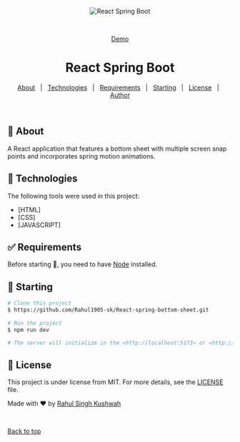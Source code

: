 <div align="center" id="top"> 
  <img src="./.github/app.gif" alt="React Spring Boot" />

  &#xa0;

   <a href="https://react-spring-bottom-sheet.netlify.app/">Demo</a>  
</div>

<h1 align="center">React Spring Boot</h1>

 
<!-- Status -->

<!-- <h4 align="center"> 
	🚧  React Spring Boot 🚀 Under construction...  🚧
</h4> 

<hr> -->

<p align="center">
  <a href="#dart-about">About</a> &#xa0; | &#xa0;  
  <a href="#rocket-technologies">Technologies</a> &#xa0; | &#xa0;
  <a href="#white_check_mark-requirements">Requirements</a> &#xa0; | &#xa0;
  <a href="#checkered_flag-starting">Starting</a> &#xa0; | &#xa0;
  <a href="#memo-license">License</a> &#xa0; | &#xa0;
  <a href="https://github.com/Rahul1905-sk" target="_blank">Author</a>
</p>

<br>

## :dart: About ##

 A React application that features a bottom sheet with multiple screen 
snap points and incorporates spring motion animations. 
 
## :rocket: Technologies ##

The following tools were used in this project:

- [HTML] 
- [CSS] 
- [JAVASCRIPT] 

## :white_check_mark: Requirements ##

Before starting :checkered_flag:, you need to have  [Node](https://nodejs.org/en/) installed.

## :checkered_flag: Starting ##

```bash
# Clone this project
$ https://github.com/Rahul1905-sk/React-spring-bottom-sheet.git
 
# Run the project
$ npm run dev

# The server will initialize in the <http://localhost:5173> or <http://127.0.0.1:5173>
```

## :memo: License ##

This project is under license from MIT. For more details, see the [LICENSE](LICENSE.md) file.


Made with :heart: by <a href="https://github.com/Rahul1905-sk" target="_blank">Rahul Singh Kushwah</a>

&#xa0;

<a href="#top">Back to top</a>
